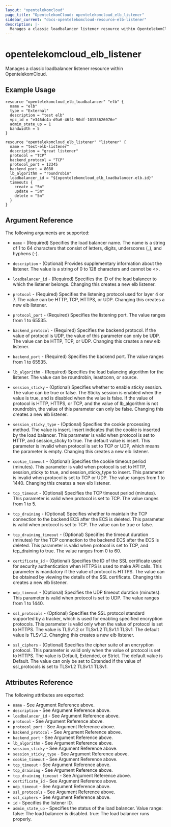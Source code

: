 ```yaml
---
layout: "opentelekomcloud"
page_title: "OpentelekomCloud: opentelekomcloud_elb_listener"
sidebar_current: "docs-opentelekomcloud-resource-elb-listener"
description: |-
  Manages a classic loadbalancer listener resource within OpentelekomCloud.
---
```


# opentelekomcloud\_elb\_listener

Manages a classic loadbalancer listener resource within OpentelekomCloud.

## Example Usage

```hcl
resource "opentelekomcloud_elb_loadbalancer" "elb" {
  name = "elb"
  type = "External"
  description = "test elb"
  vpc_id = "e346dc4a-d9a6-46f4-90df-10153626076e"
  admin_state_up = 1
  bandwidth = 5
}

resource "opentelekomcloud_elb_listener" "listener" {
  name = "test-elb-listener"
  description = "great listener"
  protocol = "TCP"
  backend_protocol = "TCP"
  protocol_port = 12345
  backend_port = 8080
  lb_algorithm = "roundrobin"
  loadbalancer_id = "${opentelekomcloud_elb_loadbalancer.elb.id}"
  timeouts {
	create = "5m"
	update = "5m"
	delete = "5m"
  }
}
```

## Argument Reference

The following arguments are supported:

* `name` - (Required) Specifies the load balancer name. The name is a string
    of 1 to 64 characters that consist of letters, digits, underscores (_), and
    hyphens (-).

* `description` - (Optional) Provides supplementary information about the listener.
    The value is a string of 0 to 128 characters and cannot be <>.

* `loadbalancer_id` - (Required) Specifies the ID of the load balancer to which
    the listener belongs.  Changing this creates a new elb listener.

* `protocol` - (Required) Specifies the listening protocol used for layer 4
    or 7. The value can be HTTP, TCP, HTTPS, or UDP.  Changing this creates a
    new elb listener.

* `protocol_port` - (Required) Specifies the listening port. The value ranges from 1
    to 65535.

* `backend_protocol` - (Required) Specifies the backend protocol. If the value
    of protocol is UDP, the value of this parameter can only be UDP. The value can
    be HTTP, TCP, or UDP.  Changing this creates a new elb listener.

* `backend_port` - (Required) Specifies the backend port. The value ranges from
    1 to 65535.

* `lb_algorithm` - (Required) Specifies the load balancing algorithm for the
    listener. The value can be roundrobin, leastconn, or source.

* `session_sticky` - (Optional) Specifies whether to enable sticky session.
    The value can be true or false. The Sticky session is enabled when the value
    is true, and is disabled when the value is false. If the value of protocol is
    HTTP, HTTPS, or TCP, and the value of lb_algorithm is not roundrobin, the value
    of this parameter can only be false.  Changing this creates a new elb listener.

* `session_sticky_type` - (Optional) Specifies the cookie processing method.
    The value is insert. insert indicates that the cookie is inserted by the load
    balancer. This parameter is valid when protocol is set to HTTP, and session_sticky
    to true. The default value is insert. This parameter is invalid when protocol
    is set to TCP or UDP, which means the parameter is empty.  Changing this creates
    a new elb listener.

* `cookie_timeout` - (Optional) Specifies the cookie timeout period (minutes).
    This parameter is valid when protocol is set to HTTP, session_sticky to true,
    and session_sticky_type to insert. This parameter is invalid when protocol is
    set to TCP or UDP. The value ranges from 1 to 1440.  Changing this creates a
    new elb listener.

* `tcp_timeout` - (Optional) Specifies the TCP timeout period (minutes). This
    parameter is valid when protocol is set to TCP. The value ranges from 1 to 5.

* `tcp_draining` - (Optional) Specifies whether to maintain the TCP connection
    to the backend ECS after the ECS is deleted. This parameter is valid when protocol
    is set to TCP. The value can be true or false.

* `tcp_draining_timeout` - (Optional) Specifies the timeout duration (minutes)
    for the TCP connection to the backend ECS after the ECS is deleted. This parameter
    is valid when protocol is set to TCP, and tcp_draining to true. The value ranges
    from 0 to 60.

* `certificate_id` - (Optional) Specifies the ID of the SSL certificate used
    for security authentication when HTTPS is used to make API calls. This parameter
    is mandatory if the value of protocol is HTTPS. The value can be obtained by
    viewing the details of the SSL certificate.  Changing this creates a new elb
    listener.

* `udp_timeout` - (Optional) Specifies the UDP timeout duration (minutes). This
    parameter is valid when protocol is set to UDP. The value ranges from 1 to 1440.

* `ssl_protocols` - (Optional) Specifies the SSL protocol standard supported
    by a tracker, which is used for enabling specified encryption protocols. This
    parameter is valid only when the value of protocol is set to HTTPS. The value
    is TLSv1.2 or TLSv1.2 TLSv1.1 TLSv1. The default value is TLSv1.2. Changing
    this creates a new elb listener.

* `ssl_ciphers` - (Optional) Specifies the cipher suite of an encryption protocol.
    This parameter is valid only when the value of protocol is set to HTTPS. The
    value is Default, Extended, or Strict. The default value is Default. The value
    can only be set to Extended if the value of ssl_protocols is set to TLSv1.2
    TLSv1.1 TLSv1.

## Attributes Reference

The following attributes are exported:

* `name` - See Argument Reference above.
* `description` - See Argument Reference above.
* `loadbalancer_id` - See Argument Reference above.
* `protocol` - See Argument Reference above.
* `protocol_port` - See Argument Reference above.
* `backend_protocol` - See Argument Reference above.
* `backend_port` - See Argument Reference above.
* `lb_algorithm` - See Argument Reference above.
* `session_sticky` - See Argument Reference above.
* `session_sticky_type` - See Argument Reference above.
* `cookie_timeout` - See Argument Reference above.
* `tcp_timeout` - See Argument Reference above.
* `tcp_draining` - See Argument Reference above.
* `tcp_draining_timeout` - See Argument Reference above.
* `certificate_id` - See Argument Reference above.
* `udp_timeout` - See Argument Reference above.
* `ssl_protocols` - See Argument Reference above.
* `ssl_ciphers` - See Argument Reference above.
* `id` - Specifies the listener ID.
* `admin_state_up` - Specifies the status of the load balancer. Value range:
    false: The load balancer is disabled. true: The load balancer runs properly.
